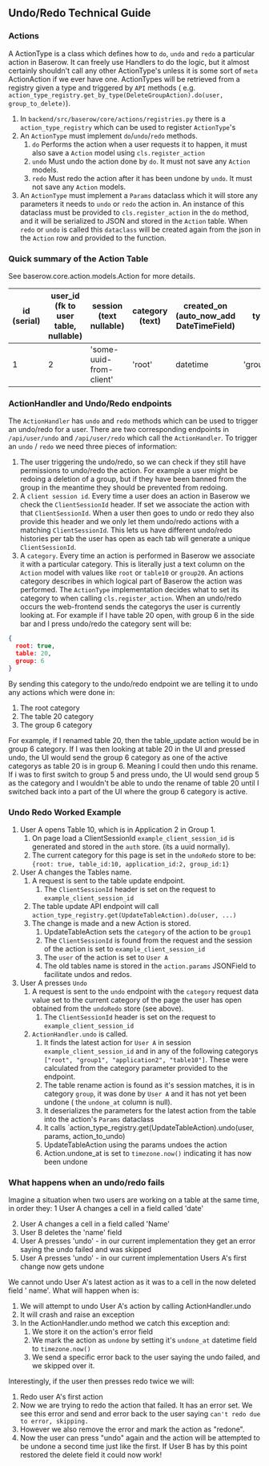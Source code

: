 ## Undo/Redo Technical Guide

### Actions

A ActionType is a class which defines how to `do`, `undo` and `redo` a particular action
in Baserow. It can freely use Handlers to do the logic, but it almost certainly
shouldn't call any other ActionType's unless it is some sort of `meta` ActionAction if
we ever have one. ActionTypes will be retrieved from a registry given a type and
triggered by `API` methods (
e.g. `action_type_registry.get_by_type(DeleteGroupAction).do(user, group_to_delete)`).

1. In `backend/src/baserow/core/actions/registries.py` there is a `action_type_registry`
   which can be used to register `ActionType`'s
2. An `ActionType` must implement `do`/`undo`/`redo` methods.
    1. `do` Performs the action when a user requests it to happen, it must also save
       a `Action` model using `cls.register_action`
    2. `undo` Must undo the action done by `do`. It must not save any `Action`
       models.
    3. `redo` Must redo the action after it has been undone by `undo`. It must not save
       any `Action` models.
3. An `ActionType` must implement a `Params` dataclass which it will store any
   parameters it needs to `undo` or `redo` the action in. An instance of this dataclass
   must be provided to `cls.register_action` in the `do` method, and it will be
   serialized to JSON and stored in the `Action` table. When `redo` or `undo` is called
   this `dataclass` will be created again from the json in the `Action` row and provided
   to the function.

### Quick summary of the Action Table

See baserow.core.action.models.Action for more details.

| id (serial) | user_id (fk to user table, nullable) | session (text nullable) |  category (text) | created_on (auto_now_add DateTimeField) | type (text) | params (JSONB) | undone_at (nullable DateTimeField) | error (text nullable) |
| ------ | ------ | ------ | ------ | ------ | ------ | ------ | ------ | ------ |
| 1 | 2 | 'some-uuid-from-client' | 'root' | datetime | 'group_created' | '{created_group_id:10}' |  null | null |

### ActionHandler and Undo/Redo endpoints

The `ActionHandler` has `undo` and `redo` methods which can be used to trigger an
undo/redo for a user. There are two corresponding endpoints in `/api/user/undo`
and `/api/user/redo` which call the `ActionHandler`. To trigger an `undo` / `redo` we
need three pieces of information:

1. The user triggering the undo/redo, so we can check if they still have permissions to
   undo/redo the action. For example a user might be redoing a deletion of a group, but
   if they have been banned from the group in the meantime they should be prevented
   from redoing.
2. A `client session id`. Every time a user does an action in Baserow we check the
   `ClientSessionId` header. If set we associate the action with that `ClientSessionId`.
   When a user then goes to undo or redo they also provide this header and we only let
   them undo/redo actions with a matching `ClientSessionId`. This lets us have different
   undo/redo histories per tab the user has open as each tab will generate a
   unique `ClientSessionId`.
3. A `category`. Every time an action is performed in Baserow we associate it with a
   particular category. This is literally just a text column on the `Action` model with
   values like `root` or `table10` or `group20`. An actions category describes in which
   logical part of Baserow the action was performed. The `ActionType` implementation
   decides what to set its category to when calling `cls.register_action`. When an
   undo/redo occurs the web-frontend sends the categorys the user is currently looking
   at. For example if I have table 20 open, with group 6 in the side bar and I press
   undo/redo the category sent will be:

```json
{
  root: true,
  table: 20,
  group: 6
}
```

By sending this category to the undo/redo endpoint we are telling it to undo any actions
which were done in:

1. The root category
2. The table 20 category
3. The group 6 category

For example, if I renamed table 20, then the table_update action would be in group 6
category. If I was then looking at table 20 in the UI and pressed undo, the UI would
send the group 6 category as one of the active categorys as table 20 is in group 6.
Meaning I could then undo this rename. If i was to first switch to group 5 and press
undo, the UI would send group 5 as the category and I wouldn't be able to undo the
rename of table 20 until I switched back into a part of the UI where the group 6
category is active.

### Undo Redo Worked Example

1. User A opens Table 10, which is in Application 2 in Group 1.
    1. On page load a ClientSessionId `example_client_session_id` is generated and
       stored in the `auth` store. (its a uuid normally).
    1. The current category for this page is set in the `undoRedo` store to
       be: `{root: true, table_id:10, application_id:2, group_id:1}`
1. User A changes the Tables name.
    1. A request is sent to the table update endpoint.
        1. The `ClientSessionId` header is set on the request
           to `example_client_session_id`
    1. The table update API endpoint will
       call `action_type_registry.get(UpdateTableAction).do(user, ...)`
    2. The change is made and a new Action is stored.
        1. UpdateTableAction sets the `category` of the action to be `group1`
        1. The `ClientSessionId` is found from the request and the session of the action
           is set to `example_client_session_id`
        1. The `user` of the action is set to `User A`
        1. The old tables name is stored in the `action.params` JSONField to facilitate
           undos and redos.
1. User A presses `Undo`
    1. A request is sent to the `undo` endpoint with the `category` request data value
       set to the current category of the page the user has open obtained from
       the `undoRedo` store (see above).
        1. The `ClientSessionId` header is set on the request
           to `example_client_session_id`
    1. `ActionHandler.undo` is called.
        1. It finds the latest action for `User A` in
           session `example_client_session_id` and in any of the following
           categorys `["root", "group1", "application2", "table10"]`. These were
           calculated from the category parameter provided to the endpoint.
        1. The table rename action is found as it's session matches, it is in
           category `group`, it was done by `User A` and it has not yet been undone (
           the `undone_at` column is null).
        1. It deserializes the parameters for the latest action from the table into the
           action's `Params` dataclass
        1. It calls `action_type_registry.get(UpdateTableAction).undo(user, params,
           action_to_undo)
        1. UpdateTableAction using the params undoes the action
        1. Action.undone_at is set to `timezone.now()` indicating it has now been undone

### What happens when an undo/redo fails

Imagine a situation when two users are working on a table at the same time, in order
they:
1 User A changes a cell in a field called 'date'

2. User A changes a cell in a field called 'Name'
3. User B deletes the 'name' field
4. User A presses 'undo' - in our current implementation they get an error saying the
   undo failed and was skipped
5. User A presses 'undo' - in our current implementation Users A's first change now gets
   undone

We cannot undo User A's latest action as it was to a cell in the now deleted field '
name'. What will happen when is:

1. We will attempt to undo User A's action by calling ActionHandler.undo
2. It will crash and raise an exception
3. In the ActionHandler.undo method we catch this exception and:
    1. We store it on the action's error field
    2. We mark the action as `undone` by setting it's `undone_at` datetime field
       to `timezone.now()`
    3. We send a specific error back to the user saying the undo failed, and we skipped
       over it.

Interestingly, if the user then presses redo twice we will:

1. Redo user A's first action
2. Now we are trying to redo the action that failed. It has an error set. We see this
   error and send and error back to the user saying `can't redo due to error, skipping.`
3. However we also remove the error and mark the action as "redone".
4. Now the user can press "undo" again and the action will be attempted to be undone a
   second time just like the first. If User B has by this point restored the delete
   field it could now work!

